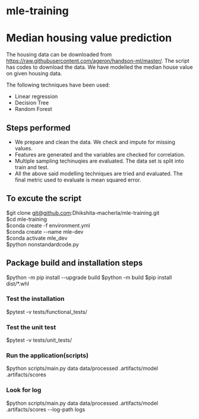 # mle-training
# Median housing value prediction

The housing data can be downloaded from https://raw.githubusercontent.com/ageron/handson-ml/master/. The script has codes to download the data. We have modelled the median house value on given housing data.

The following techniques have been used:

 - Linear regression
 - Decision Tree
 - Random Forest

## Steps performed
 - We prepare and clean the data. We check and impute for missing values.
 - Features are generated and the variables are checked for correlation.
 - Multiple sampling techinuqies are evaluated. The data set is split into train and test.
 - All the above said modelling techniques are tried and evaluated. The final metric used to evaluate is mean squared error.

## To excute the script

$git clone git@github.com:Dhikshita-macherla/mle-training.git<br>
$cd mle-training<br>
$conda create -f environment.yml<br>
$conda create --name mle-dev<br>
$conda activate mle_dev<br>
$python nonstandardcode.py<br>

## Package build and installation steps
$python -m pip install --upgrade build
$python -m build
$pip install dist/*.whl

### Test the installation
$pytest -v tests/functional_tests/

### Test the unit test
$pytest -v tests/unit_tests/

### Run the application(scripts)
$python scripts/main.py data data/processed .artifacts/model .artifacts/scores

### Look for log
$python scripts/main.py data data/processed .artifacts/model .artifacts/scores --log-path logs


